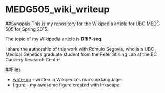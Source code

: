 # MEDG505_wiki_writeup

##Synopsis
This is my repository for the Wikipedia article for UBC MEDG 505 for Spring 2015.

The topic of my Wikipedia article is **DRIP-seq**.

I share the authorship of this work with Romulo Segovia, who is a UBC Medical Genetics graduate student from the Peter Stirling Lab at the BC Cancery Research Centre.

##Files
* [write-up](drip_seq.txt) - written in Wikipedia's mark-up language
* [figure](drip_seq_work_flow.svg) - my awesome figure created with Inkscape
